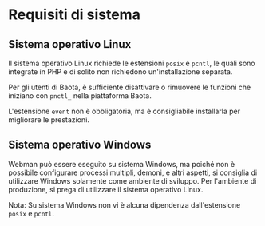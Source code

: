 # Requisiti di sistema

## Sistema operativo Linux
Il sistema operativo Linux richiede le estensioni `posix` e `pcntl`, le quali sono integrate in PHP e di solito non richiedono un'installazione separata.

Per gli utenti di Baota, è sufficiente disattivare o rimuovere le funzioni che iniziano con `pnctl_` nella piattaforma Baota.

L'estensione `event` non è obbligatoria, ma è consigliabile installarla per migliorare le prestazioni.

## Sistema operativo Windows
Webman può essere eseguito su sistema Windows, ma poiché non è possibile configurare processi multipli, demoni, e altri aspetti, si consiglia di utilizzare Windows solamente come ambiente di sviluppo. Per l'ambiente di produzione, si prega di utilizzare il sistema operativo Linux.

Nota: Su sistema Windows non vi è alcuna dipendenza dall'estensione `posix` e `pcntl`.
